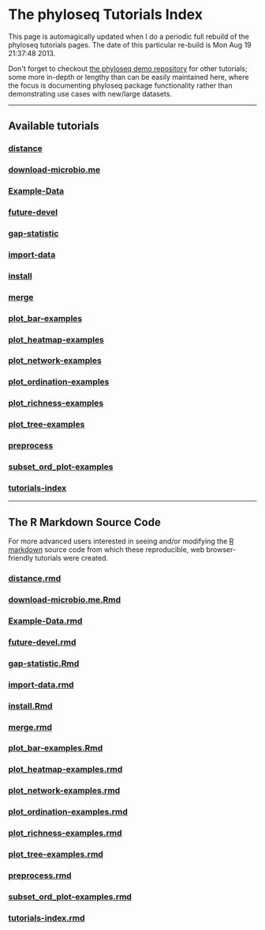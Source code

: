 
<link href="http://joey711.github.com/phyloseq/markdown.css" rel="stylesheet"></link>

The phyloseq Tutorials Index
========================================================

This page is automagically updated when I do a periodic full rebuild of the phyloseq tutorials pages. The date of this particular re-build is Mon Aug 19 21:37:48 2013.

Don't forget to checkout [the phyloseq demo repository](http://joey711.github.io/phyloseq-demo/) for other tutorials; some more in-depth or lengthy than can be easily maintained here, where the focus is documenting phyloseq package functionality rather than demonstrating use cases with new/large datasets.

---
## Available tutorials




### [distance](distance.html)

### [download-microbio.me](download-microbio.me.html)

### [Example-Data](Example-Data.html)

### [future-devel](future-devel.html)

### [gap-statistic](gap-statistic.html)

### [import-data](import-data.html)

### [install](install.html)

### [merge](merge.html)

### [plot_bar-examples](plot_bar-examples.html)

### [plot_heatmap-examples](plot_heatmap-examples.html)

### [plot_network-examples](plot_network-examples.html)

### [plot_ordination-examples](plot_ordination-examples.html)

### [plot_richness-examples](plot_richness-examples.html)

### [plot_tree-examples](plot_tree-examples.html)

### [preprocess](preprocess.html)

### [subset_ord_plot-examples](subset_ord_plot-examples.html)

### [tutorials-index](tutorials-index.html)



---
## The R Markdown Source Code
For more advanced users interested in seeing and/or modifying the [R markdown](http://www.rstudio.com/ide/docs/r_markdown) source code from which these reproducible, web browser-friendly tutorials were created.

### [distance.rmd](distance.rmd)

### [download-microbio.me.Rmd](download-microbio.me.Rmd)

### [Example-Data.rmd](Example-Data.rmd)

### [future-devel.rmd](future-devel.rmd)

### [gap-statistic.Rmd](gap-statistic.Rmd)

### [import-data.rmd](import-data.rmd)

### [install.Rmd](install.Rmd)

### [merge.rmd](merge.rmd)

### [plot_bar-examples.Rmd](plot_bar-examples.Rmd)

### [plot_heatmap-examples.rmd](plot_heatmap-examples.rmd)

### [plot_network-examples.rmd](plot_network-examples.rmd)

### [plot_ordination-examples.rmd](plot_ordination-examples.rmd)

### [plot_richness-examples.rmd](plot_richness-examples.rmd)

### [plot_tree-examples.rmd](plot_tree-examples.rmd)

### [preprocess.rmd](preprocess.rmd)

### [subset_ord_plot-examples.rmd](subset_ord_plot-examples.rmd)

### [tutorials-index.rmd](tutorials-index.rmd)

